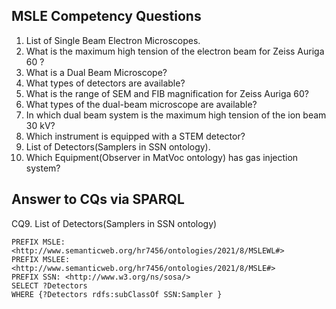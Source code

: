 ## MSLE Competency Questions
1. List of Single Beam Electron Microscopes.
2. What is the maximum high tension of the electron beam for Zeiss Auriga 60 ?
3. What is a Dual Beam Microscope?
4. What types of detectors are available?
5. What is the range of SEM and FIB magnification for Zeiss Auriga 60?
6. What types of the dual-beam microscope are available?
7. In which dual beam system is the maximum high tension of the ion beam 30 kV?
8. Which instrument is equipped with a STEM detector?
9. List of Detectors(Samplers in SSN ontology).
10. Which Equipment(Observer in MatVoc ontology) has gas injection system?



## Answer to CQs via SPARQL
CQ9. List of Detectors(Samplers in SSN ontology)
```
PREFIX MSLE: <http://www.semanticweb.org/hr7456/ontologies/2021/8/MSLEWL#>
PREFIX MSLEE: <http://www.semanticweb.org/hr7456/ontologies/2021/8/MSLE#>
PREFIX SSN: <http://www.w3.org/ns/sosa/>
SELECT ?Detectors
WHERE {?Detectors rdfs:subClassOf SSN:Sampler }

```
